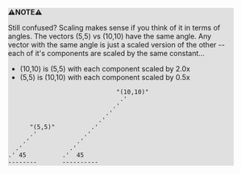 <div style="margin:2em; background-color: #e0e0e0;">

<strong>⚠️NOTE️️️⚠️</strong>

Still confused? Scaling makes sense if you think of it in terms of angles. The vectors (5,5) vs (10,10) have the same angle. Any vector with the same angle is just a scaled version of the other -- each of it's components are scaled by the same constant...

* (10,10) is (5,5) with each component scaled by 2.0x
* (5,5) is (10,10) with each component scaled by 0.5x

```{svgbob}
                              "(10,10)"
                               .'
                             .'
                           .'
                         .'
      "(5,5)"          .'
      .'             .' 
    .'             .'   
  .'             .'    
.' 45          .'  45  
--------       ----------
```
</div>

